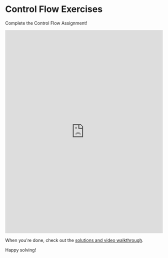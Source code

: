 # Control Flow Exercises

Complete the Control Flow Assignment!

<iframe frameborder="0" width="100%" height="650" src="https://repl.it/student/submissions/576513"></iframe>

When you're done, check out the [solutions and video walkthrough][walkthrough].

Happy solving!

[walkthrough]: walkthrough.md
